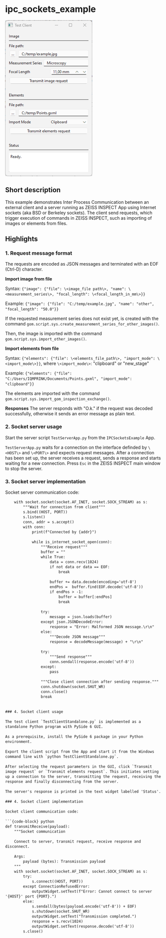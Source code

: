 # ipc_sockets_example

![](TestClient.png)

## Short description

This example demonstrates Inter Process Communication between an external client and a server running as ZEISS INSPECT App using Internet sockets (aka BSD or Berkeley sockets).
The client send requests, which trigger execution of commands in ZEISS INSPECT, such as importing of images or elements from files. 

## Highlights

### 1. Request message format

The requests are encoded as JSON messages and terminated with an EOF (Ctrl-D) character.

**Import image from file**

Syntax: `{"image": {"file": \<image_file path\>, "name": \<measurement_series\>, "focal_length": \<focal_length_in_mm\>}}`


Example: `{"image": {"file": "C:/temp/example.jpg", "name": "other", "focal_length": "50.0"}}`


If the requested measurement series does not exist yet, is created with the command `gom.script.sys.create_measurement_series_for_other_images()`.

Then, the image is imported with the command `gom.script.sys.import_other_images()`.
   
**Import elements from file**

Syntax: `{"elements": {"file": \<elements_file_path\>, "import_mode": \<import_mode\>}}`, where `\<import_mode\>`: "clipboard" or "new_stage"

Example: `{"elements": {"file": "C:/Users/IQMPRINK/Documents/Points.gxml", "import_mode": "clipboard"}}`
   
The elements are imported with the command `gom.script.sys.import_gom_inspection_exchange()`.


**Responses**
The server responds with "O.k." if the request was decoded successfully, otherwise it sends an error message as plain text.

### 2. Socket server usage

Start the server script `TestServerApp.py` from the `IPCSocketsExample` App.

`TestServerApp.py` waits for a connection on the interface definded by `\<HOST\>` and `\<PORT\>` and expects request messages. After a connection has been set up, the server receives a request, sends a response and starts waiting for a new connection. Press `Esc` in the ZEISS INSPECT main window to stop the server.

### 3. Socket server implementation

Socket server communication code:

```{code-block} python
	with socket.socket(socket.AF_INET, socket.SOCK_STREAM) as s:
		"""Wait for connection from client"""
		s.bind((HOST, PORT))
		s.listen()
		conn, addr = s.accept()
		with conn:
			print(f"Connected by {addr}")
			
			while is_internet_socket_open(conn):
				"""Receive request"""
				buffer = ""
				while True:
					data = conn.recv(1024)
					if not data or data == EOF:
						break

					buffer += data.decode(encoding='utf-8')
					endPos =  buffer.find(EOF.decode('utf-8'))
					if endPos > -1:
						buffer = buffer[:endPos]
						break
				
				try:
					message = json.loads(buffer)
				except json.JSONDecodeError:
					response = "Error: Malformed JSON message.\r\n"
				else:
					"""Decode JSON message"""
					response = decodeMessage(message) + "\r\n"
					
				try:
					"""Send response"""
					conn.sendall(response.encode('utf-8'))
				except:
					pass
				
				"""Close client connection after sending response."""
				conn.shutdown(socket.SHUT_WR)
				conn.close()
				break
          

### 4. Socket client usage 

The test client `TestClientStandalone.py` is implemented as a standalone Python program with PySide 6 GUI.

As a prerequisite, install the PySide 6 package in your Python environment.
 
Export the client script from the App and start it from the Windows command line with `python TestClientStandalone.py`.

After selecting the request parameters in the GUI, click `Transmit image request` or `Transmit elements request`. This initiates setting up a connection to the server, transmitting the request, receiving the response and finally disconnecting from the server.

The server's response is printed in the text widget labelled 'Status'.

### 4. Socket client implementation

Socket client communication code:

```{code-block} python
def transmitReceive(payload):
	"""Socket communication

	Connect to server, transmit request, receive response and disconnect.
	
	Args:
		payload (bytes): Transmission payload
	"""
	with socket.socket(socket.AF_INET, socket.SOCK_STREAM) as s:
		try:
			s.connect((HOST, PORT))
		except ConnectionRefusedError:
			outputWidget.setText(f"Error: Cannot connect to server '{HOST}' port {PORT}.")
		else:
			s.sendall(bytes(payload.encode('utf-8')) + EOF)
			s.shutdown(socket.SHUT_WR)
			outputWidget.setText("Transmission completed.")
			response = s.recv(1024)
			outputWidget.setText(response.decode('utf-8'))
		s.close()
```





